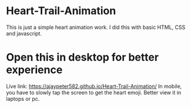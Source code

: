 # Heart-Trail-Animation
This is just a simple heart animation work. I did this with basic HTML, CSS and javascript.
# Open this in desktop for better experience
Live link: https://ajaypeter582.github.io/Heart-Trail-Animation/
In mobile, you have to slowly tap the screen to get the heart emoji.  Better view it in laptops or pc.
